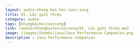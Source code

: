 ```yaml
---
layout: audio-nhung-bai-hoc-cuoc-song
title: 01. Lời giới thiệu 
category: audio
tags: [nhungbaihoccuocsong]
link: /audio/nhungbaihoccuocsong/01. Lời giới thiệu.mp3 
image: /images/thumbs/java/Java Performance Companion.png
description : Java Performance Companion 
---
```












